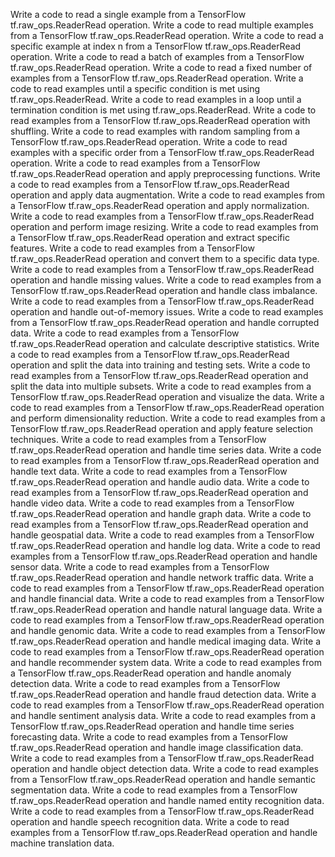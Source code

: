 Write a code to read a single example from a TensorFlow tf.raw_ops.ReaderRead operation.
Write a code to read multiple examples from a TensorFlow tf.raw_ops.ReaderRead operation.
Write a code to read a specific example at index n from a TensorFlow tf.raw_ops.ReaderRead operation.
Write a code to read a batch of examples from a TensorFlow tf.raw_ops.ReaderRead operation.
Write a code to read a fixed number of examples from a TensorFlow tf.raw_ops.ReaderRead operation.
Write a code to read examples until a specific condition is met using tf.raw_ops.ReaderRead.
Write a code to read examples in a loop until a termination condition is met using tf.raw_ops.ReaderRead.
Write a code to read examples from a TensorFlow tf.raw_ops.ReaderRead operation with shuffling.
Write a code to read examples with random sampling from a TensorFlow tf.raw_ops.ReaderRead operation.
Write a code to read examples with a specific order from a TensorFlow tf.raw_ops.ReaderRead operation.
Write a code to read examples from a TensorFlow tf.raw_ops.ReaderRead operation and apply preprocessing functions.
Write a code to read examples from a TensorFlow tf.raw_ops.ReaderRead operation and apply data augmentation.
Write a code to read examples from a TensorFlow tf.raw_ops.ReaderRead operation and apply normalization.
Write a code to read examples from a TensorFlow tf.raw_ops.ReaderRead operation and perform image resizing.
Write a code to read examples from a TensorFlow tf.raw_ops.ReaderRead operation and extract specific features.
Write a code to read examples from a TensorFlow tf.raw_ops.ReaderRead operation and convert them to a specific data type.
Write a code to read examples from a TensorFlow tf.raw_ops.ReaderRead operation and handle missing values.
Write a code to read examples from a TensorFlow tf.raw_ops.ReaderRead operation and handle class imbalance.
Write a code to read examples from a TensorFlow tf.raw_ops.ReaderRead operation and handle out-of-memory issues.
Write a code to read examples from a TensorFlow tf.raw_ops.ReaderRead operation and handle corrupted data.
Write a code to read examples from a TensorFlow tf.raw_ops.ReaderRead operation and calculate descriptive statistics.
Write a code to read examples from a TensorFlow tf.raw_ops.ReaderRead operation and split the data into training and testing sets.
Write a code to read examples from a TensorFlow tf.raw_ops.ReaderRead operation and split the data into multiple subsets.
Write a code to read examples from a TensorFlow tf.raw_ops.ReaderRead operation and visualize the data.
Write a code to read examples from a TensorFlow tf.raw_ops.ReaderRead operation and perform dimensionality reduction.
Write a code to read examples from a TensorFlow tf.raw_ops.ReaderRead operation and apply feature selection techniques.
Write a code to read examples from a TensorFlow tf.raw_ops.ReaderRead operation and handle time series data.
Write a code to read examples from a TensorFlow tf.raw_ops.ReaderRead operation and handle text data.
Write a code to read examples from a TensorFlow tf.raw_ops.ReaderRead operation and handle audio data.
Write a code to read examples from a TensorFlow tf.raw_ops.ReaderRead operation and handle video data.
Write a code to read examples from a TensorFlow tf.raw_ops.ReaderRead operation and handle graph data.
Write a code to read examples from a TensorFlow tf.raw_ops.ReaderRead operation and handle geospatial data.
Write a code to read examples from a TensorFlow tf.raw_ops.ReaderRead operation and handle log data.
Write a code to read examples from a TensorFlow tf.raw_ops.ReaderRead operation and handle sensor data.
Write a code to read examples from a TensorFlow tf.raw_ops.ReaderRead operation and handle network traffic data.
Write a code to read examples from a TensorFlow tf.raw_ops.ReaderRead operation and handle financial data.
Write a code to read examples from a TensorFlow tf.raw_ops.ReaderRead operation and handle natural language data.
Write a code to read examples from a TensorFlow tf.raw_ops.ReaderRead operation and handle genomic data.
Write a code to read examples from a TensorFlow tf.raw_ops.ReaderRead operation and handle medical imaging data.
Write a code to read examples from a TensorFlow tf.raw_ops.ReaderRead operation and handle recommender system data.
Write a code to read examples from a TensorFlow tf.raw_ops.ReaderRead operation and handle anomaly detection data.
Write a code to read examples from a TensorFlow tf.raw_ops.ReaderRead operation and handle fraud detection data.
Write a code to read examples from a TensorFlow tf.raw_ops.ReaderRead operation and handle sentiment analysis data.
Write a code to read examples from a TensorFlow tf.raw_ops.ReaderRead operation and handle time series forecasting data.
Write a code to read examples from a TensorFlow tf.raw_ops.ReaderRead operation and handle image classification data.
Write a code to read examples from a TensorFlow tf.raw_ops.ReaderRead operation and handle object detection data.
Write a code to read examples from a TensorFlow tf.raw_ops.ReaderRead operation and handle semantic segmentation data.
Write a code to read examples from a TensorFlow tf.raw_ops.ReaderRead operation and handle named entity recognition data.
Write a code to read examples from a TensorFlow tf.raw_ops.ReaderRead operation and handle speech recognition data.
Write a code to read examples from a TensorFlow tf.raw_ops.ReaderRead operation and handle machine translation data.